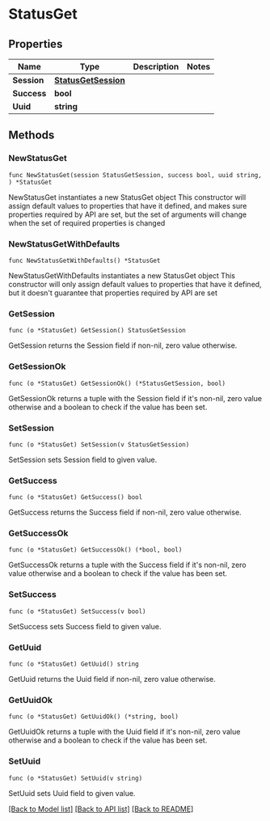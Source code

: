 # StatusGet

## Properties

Name | Type | Description | Notes
------------ | ------------- | ------------- | -------------
**Session** | [**StatusGetSession**](StatusGetSession.md) |  | 
**Success** | **bool** |  | 
**Uuid** | **string** |  | 

## Methods

### NewStatusGet

`func NewStatusGet(session StatusGetSession, success bool, uuid string, ) *StatusGet`

NewStatusGet instantiates a new StatusGet object
This constructor will assign default values to properties that have it defined,
and makes sure properties required by API are set, but the set of arguments
will change when the set of required properties is changed

### NewStatusGetWithDefaults

`func NewStatusGetWithDefaults() *StatusGet`

NewStatusGetWithDefaults instantiates a new StatusGet object
This constructor will only assign default values to properties that have it defined,
but it doesn't guarantee that properties required by API are set

### GetSession

`func (o *StatusGet) GetSession() StatusGetSession`

GetSession returns the Session field if non-nil, zero value otherwise.

### GetSessionOk

`func (o *StatusGet) GetSessionOk() (*StatusGetSession, bool)`

GetSessionOk returns a tuple with the Session field if it's non-nil, zero value otherwise
and a boolean to check if the value has been set.

### SetSession

`func (o *StatusGet) SetSession(v StatusGetSession)`

SetSession sets Session field to given value.


### GetSuccess

`func (o *StatusGet) GetSuccess() bool`

GetSuccess returns the Success field if non-nil, zero value otherwise.

### GetSuccessOk

`func (o *StatusGet) GetSuccessOk() (*bool, bool)`

GetSuccessOk returns a tuple with the Success field if it's non-nil, zero value otherwise
and a boolean to check if the value has been set.

### SetSuccess

`func (o *StatusGet) SetSuccess(v bool)`

SetSuccess sets Success field to given value.


### GetUuid

`func (o *StatusGet) GetUuid() string`

GetUuid returns the Uuid field if non-nil, zero value otherwise.

### GetUuidOk

`func (o *StatusGet) GetUuidOk() (*string, bool)`

GetUuidOk returns a tuple with the Uuid field if it's non-nil, zero value otherwise
and a boolean to check if the value has been set.

### SetUuid

`func (o *StatusGet) SetUuid(v string)`

SetUuid sets Uuid field to given value.



[[Back to Model list]](../README.md#documentation-for-models) [[Back to API list]](../README.md#documentation-for-api-endpoints) [[Back to README]](../README.md)


